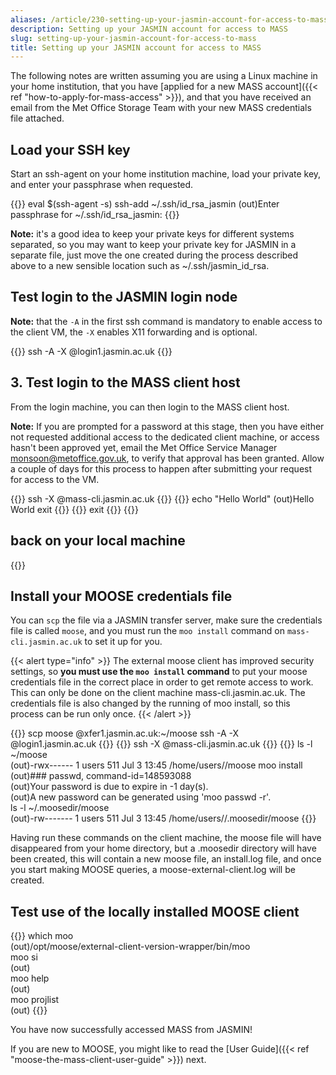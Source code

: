 ```yaml
---
aliases: /article/230-setting-up-your-jasmin-account-for-access-to-mass
description: Setting up your JASMIN account for access to MASS
slug: setting-up-your-jasmin-account-for-access-to-mass
title: Setting up your JASMIN account for access to MASS
---
```


The following notes are written assuming you are using a Linux machine in your
home institution, that you have [applied for a new MASS account]({{< ref "how-to-apply-for-mass-access" >}}), and that you have received an email from the
Met Office Storage Team with your new MASS credentials file attached.

## Load your SSH key

Start an ssh-agent on your home institution machine, load your private key, and enter your passphrase when requested.

{{<command user="localuser" host="localhost">}}
eval $(ssh-agent -s)
ssh-add ~/.ssh/id_rsa_jasmin
(out)Enter passphrase for ~/.ssh/id_rsa_jasmin:
{{</command>}}

**Note:** it's a good idea to keep your private keys for different systems
separated, so you may want to keep your private key for JASMIN in a separate
file, just move the one created during the process described above to a new
sensible location such as ~/.ssh/jasmin_id_rsa.

## Test login to the JASMIN login node

**Note:** that the `-A` in the first ssh command is mandatory to enable access
to the client VM, the `-X` enables X11 forwarding and is optional.

{{<command user="localuser" host="localhost">}}
ssh -A -X <userid>@login1.jasmin.ac.uk
{{</command>}}

## 3\. Test login to the MASS client host

From the login machine, you can then login to the MASS client host.

**Note:** If you are prompted for a password at this stage, then you have
either not requested additional access to the dedicated client machine, or
access hasn't been approved yet, email the Met Office Service Manager
[monsoon@metoffice.gov.uk](mailto:monsoon@metoffice.gov.uk), to verify that
approval has been granted. Allow a couple of days for this process to happen
after submitting your request for access to the VM.

{{<command user="user" host="login1">}}
ssh -X <userid>@mass-cli.jasmin.ac.uk
{{</command>}}
{{<command user="user" host="mass-cli">}}
echo "Hello World"
(out)Hello World
exit
{{</command>}}
{{<command user="user" host="login1">}}
exit
{{</command>}}
{{<command user="localuser" host="localhost">}}
## back on your local machine
{{</command>}}

## Install your MOOSE credentials file

You can `scp` the file via a JASMIN transfer server, make sure the credentials
file is called `moose`, and you must run the `moo install` command on `mass-
cli.jasmin.ac.uk` to set it up for you.

{{< alert type="info" >}}
The external moose client has improved security settings, so **you
must use the `moo install` command** to put your moose credentials file in the
correct place in order to get remote access to work. This can only be done on
the client machine mass-cli.jasmin.ac.uk. The credentials file is also changed
by the running of moo install, so this process can be run only once.
{{< /alert >}}

{{<command user="user" host="localhost">}}
scp moose <userid>@xfer1.jasmin.ac.uk:~/moose
ssh -A -X <userid>@login1.jasmin.ac.uk
{{</command>}}
{{<command user="user" host="login1">}}
ssh -X <userid>@mass-cli.jasmin.ac.uk
{{</command>}}
{{<command user="user" host="mass-cli">}}
ls -l ~/moose  
(out)-rwx------ 1 <userid> users 511 Jul  3 13:45 /home/users/<userid>/moose
moo install  
(out)### passwd, command-id=148593088         
(out)Your password is due to expire in -1 day(s).    
(out)A new password can be generated using 'moo passwd -r'.          
ls -l ~/.moosedir/moose  
(out)-rw------- 1 <userid> users 511 Jul  3 13:45 /home/users/<userid>/.moosedir/moose
{{</command>}}

Having run these commands on the client machine, the moose file will have
disappeared from your home directory, but a .moosedir directory will have been
created, this will contain a new moose file, an install.log file, and once you
start making MOOSE queries, a moose-external-client.log will be created.

## Test use of the locally installed MOOSE client

{{<command user="user" host="mass-cli">}}
which moo  
(out)/opt/moose/external-client-version-wrapper/bin/moo   
moo si  
(out)<system information appears here>  
moo help  
(out)<help details appear here>      
moo projlist  
(out)<list of projects appears here>
{{</command>}}

You have now successfully accessed MASS from JASMIN!

If you are new to MOOSE, you might like to read the 
[User Guide]({{< ref "moose-the-mass-client-user-guide" >}}) next.
